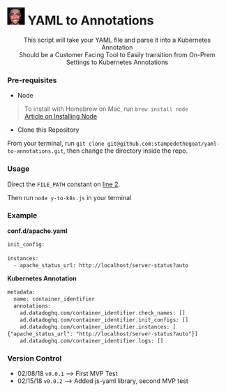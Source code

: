 # <img src="images/tupac_128.png" width="40"> YAML to Annotations 

<p align="center">
  <span>This script will take your YAML file and parse it into a Kubernetes Annotation</span><br>
  <span>Should be a Customer Facing Tool to Easily transition from On-Prem Settings to Kubernetes Annotations</span><br>
</p>

### Pre-requisites

* Node

>To install with Homebrew on Mac, run `brew install node`  
[Article on Installing Node](https://www.dyclassroom.com/howto-mac/how-to-install-nodejs-and-npm-on-mac-using-homebrew)

* Clone this Repository

From your terminal, run `git clone git@github.com:stampedethegoat/yaml-to-annotations.git`, then change the directory inside the repo.

### Usage
Direct the `FILE_PATH` constant on [line 2](https://github.com/stampedethegoat/yaml-to-annotations/blob/master/yaml-to-annotations.js#L2).

Then run `node y-to-k8s.js` in your terminal

### Example

**conf.d/apache.yaml**

```
init_config:

instances:
  - apache_status_url: http://localhost/server-status?auto
```

**Kubernetes Annotation**
```
metadata:
  name: container_identifier
  annotations:
    ad.datadoghq.com/container_identifier.check_names: []
    ad.datadoghq.com/container_identifier.init_configs: []
    ad.datadoghq.com/container_identifier.instances: [ {"apache_status_url": "http://localhost/server-status?auto"}]
    ad.datadoghq.com/container_identifier.logs: []
```

### Version Control
- 02/08/18 `v0.0.1` --> First MVP Test
- 02/15/18 `v0.0.2` --> Added js-yaml library, second MVP test
